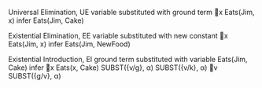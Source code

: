 
Universal Elimination, UE
	variable substituted with ground term
	x Eats(Jim, x) infer Eats(Jim, Cake)

Existential Elimination, EE
	variable substituted with new constant
	x Eats(Jim, x) infer Eats(Jim, NewFood)

Existential Introduction, EI
	ground term substituted with variable
	Eats(Jim, Cake) infer x Eats(x, Cake)
SUBST({v/g}, α)
SUBST({v/k}, α)
v SUBST({g/v}, α)